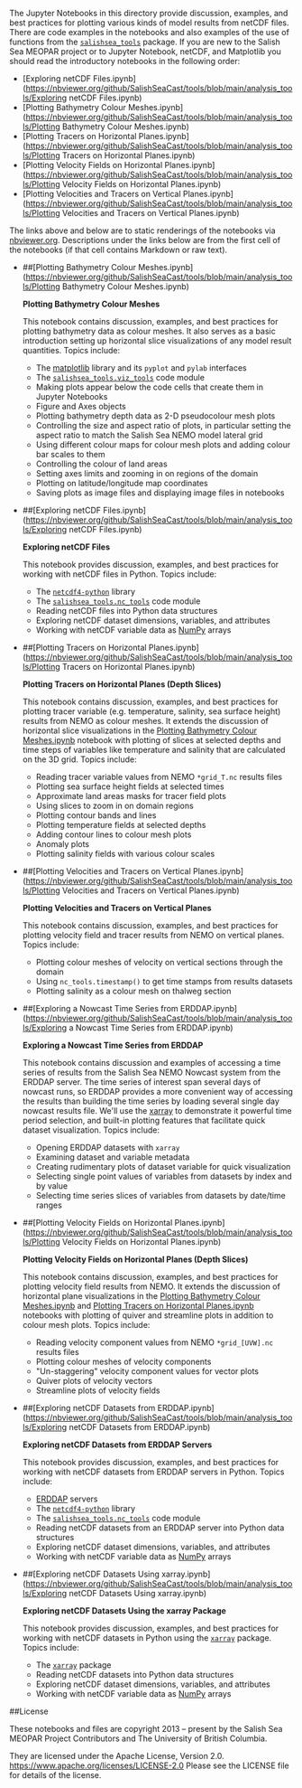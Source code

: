 The Jupyter Notebooks in this directory provide discussion,
examples, and best practices for plotting various kinds of model results
from netCDF files. There are code examples in the notebooks and also
examples of the use of functions from the
[`salishsea_tools`](https://salishsea-meopar-tools.readthedocs.org/en/latest/SalishSeaTools/salishsea-tools.html)
package.
If you are new to the Salish Sea MEOPAR project or to Jupyter Notebook,
netCDF, and Matplotlib you should read the introductory notebooks
in the following order:

* [Exploring netCDF Files.ipynb](https://nbviewer.org/github/SalishSeaCast/tools/blob/main/analysis_tools/Exploring netCDF Files.ipynb)
* [Plotting Bathymetry Colour Meshes.ipynb](https://nbviewer.org/github/SalishSeaCast/tools/blob/main/analysis_tools/Plotting Bathymetry Colour Meshes.ipynb)
* [Plotting Tracers on Horizontal Planes.ipynb](https://nbviewer.org/github/SalishSeaCast/tools/blob/main/analysis_tools/Plotting Tracers on Horizontal Planes.ipynb)
* [Plotting Velocity Fields on Horizontal Planes.ipynb](https://nbviewer.org/github/SalishSeaCast/tools/blob/main/analysis_tools/Plotting Velocity Fields on Horizontal Planes.ipynb)
* [Plotting Velocities and Tracers on Vertical Planes.ipynb](https://nbviewer.org/github/SalishSeaCast/tools/blob/main/analysis_tools/Plotting Velocities and Tracers on Vertical Planes.ipynb)

The links above and below are to static renderings of the notebooks via
[nbviewer.org](https://nbviewer.org/).
Descriptions under the links below are from the first cell of the notebooks
(if that cell contains Markdown or raw text).

* ##[Plotting Bathymetry Colour Meshes.ipynb](https://nbviewer.org/github/SalishSeaCast/tools/blob/main/analysis_tools/Plotting Bathymetry Colour Meshes.ipynb)

    **Plotting Bathymetry Colour Meshes**

    This notebook contains discussion, examples, and best practices for plotting bathymetry data as colour meshes. It also serves as a basic introduction setting up horizontal slice visualizations of any model result quantities.
    Topics include:

    * The [matplotlib](https://matplotlib.org/) library and its `pyplot` and `pylab` interfaces
    * The [`salishsea_tools.viz_tools`](https://salishsea-meopar-tools.readthedocs.org/en/latest/SalishSeaTools/salishsea-tools.html#module-viz_tools) code module
    * Making plots appear below the code cells that create them in Jupyter Notebooks
    * Figure and Axes objects
    * Plotting bathymetry depth data as 2-D pseudocolour mesh plots
    * Controlling the size and aspect ratio of plots,
    in particular setting the aspect ratio to match the Salish Sea NEMO model lateral grid
    * Using different colour maps for colour mesh plots and adding colour bar scales to them
    * Controlling the colour of land areas
    * Setting axes limits and zooming in on regions of the domain
    * Plotting on latitude/longitude map coordinates
    * Saving plots as image files and displaying image files in notebooks

* ##[Exploring netCDF Files.ipynb](https://nbviewer.org/github/SalishSeaCast/tools/blob/main/analysis_tools/Exploring netCDF Files.ipynb)

    **Exploring netCDF Files**

    This notebook provides discussion, examples, and best practices for working with netCDF files in Python.
    Topics include:

    * The [`netcdf4-python`](https://https://unidata.github.io/netcdf4-python/) library
    * The [`salishsea_tools.nc_tools`](https://salishsea-meopar-tools.readthedocs.org/en/latest/SalishSeaTools/salishsea-tools.html#module-nc_tools) code module
    * Reading netCDF files into Python data structures
    * Exploring netCDF dataset dimensions, variables, and attributes
    * Working with netCDF variable data as [NumPy](https://www.numpy.org/) arrays

* ##[Plotting Tracers on Horizontal Planes.ipynb](https://nbviewer.org/github/SalishSeaCast/tools/blob/main/analysis_tools/Plotting Tracers on Horizontal Planes.ipynb)

    **Plotting Tracers on Horizontal Planes (Depth Slices)**

    This notebook contains discussion, examples, and best practices for plotting tracer variable (e.g. temperature, salinity, sea surface height) results from NEMO as colour meshes. It extends the discussion of horizontal slice visualizations in the [Plotting Bathymetry Colour Meshes.ipynb](https://nbviewer.org/github/SalishSeaCast/tools/blob/main/analysis_tools/Plotting%20Bathymetry%20Colour%20Meshes) notebook with plotting of slices at selected depths and time steps of variables like temperature and salinity that are calculated on the 3D grid.
    Topics include:

    * Reading tracer variable values from NEMO `*grid_T.nc` results files
    * Plotting sea surface height fields at selected times
    * Approximate land areas masks for tracer field plots
    * Using slices to zoom in on domain regions
    * Plotting contour bands and lines
    * Plotting temperature fields at selected depths
    * Adding contour lines to colour mesh plots
    * Anomaly plots
    * Plotting salinity fields with various colour scales

* ##[Plotting Velocities and Tracers on Vertical Planes.ipynb](https://nbviewer.org/github/SalishSeaCast/tools/blob/main/analysis_tools/Plotting Velocities and Tracers on Vertical Planes.ipynb)

    **Plotting Velocities and Tracers on Vertical Planes**

    This notebook contains discussion, examples, and best practices for plotting velocity field and tracer results from NEMO on vertical planes.
    Topics include:

    * Plotting colour meshes of velocity on vertical sections through the domain
    * Using `nc_tools.timestamp()` to get time stamps from results datasets
    * Plotting salinity as a colour mesh on thalweg section

* ##[Exploring a Nowcast Time Series from ERDDAP.ipynb](https://nbviewer.org/github/SalishSeaCast/tools/blob/main/analysis_tools/Exploring a Nowcast Time Series from ERDDAP.ipynb)

    **Exploring a Nowcast Time Series from ERDDAP**

    This notebook contains discussion and examples of accessing a time series of
    results from the Salish Sea NEMO Nowcast system from the ERDDAP server.
    The time series of interest span several days of nowcast runs,
    so ERDDAP provides a more convenient way of accessing the results than building
    the time series by loading several single day nowcast results file.
    We'll use the [xarray](https://xarray.pydata.org/) to demonstrate it powerful
    time period selection,
    and built-in plotting features that facilitate quick dataset visualization.
    Topics include:

    * Opening ERDDAP datasets with `xarray`
    * Examining dataset and variable metadata
    * Creating rudimentary plots of dataset variable for quick visualization
    * Selecting single point values of variables from datasets by index and by value
    * Selecting time series slices of variables from datasets by date/time ranges

* ##[Plotting Velocity Fields on Horizontal Planes.ipynb](https://nbviewer.org/github/SalishSeaCast/tools/blob/main/analysis_tools/Plotting Velocity Fields on Horizontal Planes.ipynb)

    **Plotting Velocity Fields on Horizontal Planes (Depth Slices)**

    This notebook contains discussion, examples, and best practices for plotting velocity field results from NEMO. It extends the discussion of horizontal plane visualizations in the [Plotting Bathymetry Colour Meshes.ipynb](https://nbviewer.org/github/SalishSeaCast/tools/blob/main/analysis_tools/Plotting%20Bathymetry%20Colour%20Meshes) and [Plotting Tracers on Horizontal Planes.ipynb](https://nbviewer.org/github/SalishSeaCast/tools/blob/main/analysis_tools/Plotting%20Tracers%20on%20Horizontal%20Planes.ipynb) notebooks with plotting of quiver and streamline plots in addition to colour mesh plots.
    Topics include:

    * Reading velocity component values from NEMO `*grid_[UVW].nc` results files
    * Plotting colour meshes of velocity components
    * "Un-staggering" velocity component values for vector plots
    * Quiver plots of velocity vectors
    * Streamline plots of velocity fields

* ##[Exploring netCDF Datasets from ERDDAP.ipynb](https://nbviewer.org/github/SalishSeaCast/tools/blob/main/analysis_tools/Exploring netCDF Datasets from ERDDAP.ipynb)

    **Exploring netCDF Datasets from ERDDAP Servers**

    This notebook provides discussion, examples, and best practices for
    working with netCDF datasets from ERDDAP servers in Python.
    Topics include:

    * [ERDDAP](https://coastwatch.pfeg.noaa.gov/erddap/) servers
    * The [`netcdf4-python`](https://unidata.github.io/netcdf4-python/) library
    * The [`salishsea_tools.nc_tools`](https://salishsea-meopar-tools.readthedocs.org/en/latest/SalishSeaTools/salishsea-tools.html#module-nc_tools) code module
    * Reading netCDF datasets from an ERDDAP server into Python data structures
    * Exploring netCDF dataset dimensions, variables, and attributes
    * Working with netCDF variable data as [NumPy](https://www.numpy.org/) arrays

* ##[Exploring netCDF Datasets Using xarray.ipynb](https://nbviewer.org/github/SalishSeaCast/tools/blob/main/analysis_tools/Exploring netCDF Datasets Using xarray.ipynb)

    **Exploring netCDF Datasets Using the xarray Package**

    This notebook provides discussion, examples, and best practices for
    working with netCDF datasets in Python using the [`xarray`](https://xarray.pydata.org/) package.
    Topics include:

    * The [`xarray`](https://xarray.pydata.org/) package
    * Reading netCDF datasets into Python data structures
    * Exploring netCDF dataset dimensions, variables, and attributes
    * Working with netCDF variable data as [NumPy](https://www.numpy.org/) arrays


##License

These notebooks and files are copyright 2013 – present
by the Salish Sea MEOPAR Project Contributors
and The University of British Columbia.

They are licensed under the Apache License, Version 2.0.
https://www.apache.org/licenses/LICENSE-2.0
Please see the LICENSE file for details of the license.
